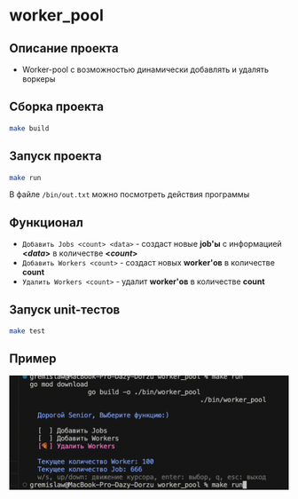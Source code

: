 # worker_pool

## Описание проекта
- Worker-pool с возможностью динамически добавлять и удалять воркеры

## Cборка проекта

```bash
make build
```

## Запуск проекта

```bash
make run
```
В файле `/bin/out.txt` можно посмотреть действия программы

## Функционал

- `Добавить Jobs <count> <data>` - создаст новые <strong>job'ы</strong> с информацией <strong><_data_></strong> в количестве <strong><_count_></strong>
-  `Добавить Workers <count>` - cоздаст новых <strong>worker'ов</strong> в количестве <strong>count</strong>
-  `Удалить Workers <count>` - удалит <strong>worker'ов</strong> в количестве <strong>count</strong>

## Запуск unit-тестов

```bash
make test
```


## Пример

<img width="800" src="img/run.gif" />
